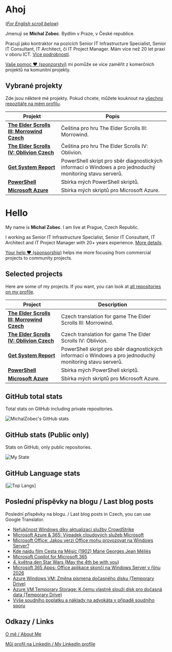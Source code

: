 # Ahoj

<a name="documenttitle"></a>

([*For English scroll below*](#english "For English scroll below"))

Jmenuji se **Michal Zobec**. Bydlím v Praze, v České republice.

Pracuji jako kontraktor na pozicích Senior IT Infrastructure Specialist, Senior IT Consultant, IT Architect, či IT Project Manager. Mám více než 20 let praxi v oboru ICT. [Více podrobností](MichalZobec-About.md).

[Vaše pomoc :heart: (sponzorství)](https://www.patreon.com/michalzobec) mi pomůže se více zaměřit z komerčních projektů na komunitní projekty.

## Vybrané projekty

Zde jsou některé mé projekty. Pokud chcete, můžete kouknout na [všechny repozitáře na mém profilu](https://github.com/michalzobec?tab=repositories).

| Projekt | Popis |
| --- | --- |
| **[The Elder Scrolls III: Morrowind Czech](https://github.com/michalzobec/TES3-Morrowind-cesky)** | Čeština pro hru The Elder Scrolls III: Morrowind. |
| **[The Elder Scrolls IV: Oblivion Czech](https://github.com/michalzobec/TES4-Oblivion-cesky)** | Čeština pro hru The Elder Scrolls IV: Oblivion. |
| **[Get System Report](https://github.com/michalzobec/Get-SystemReport)** | PowerShell skript pro sběr diagnostických informací o Windows a pro jednoduchý monitoring stavu serverů. |
| **[PowerShell](https://github.com/michalzobec/PowerShell)** | Sbírka mých PowerShell skriptů. |
| **[Microsoft Azure](https://github.com/michalzobec/microsoft-azure)** | Sbírka mých skriptů pro Microsoft Azure. |

<a name="english"></a>

# Hello

My name is **Michal Zobec**. I am live at Prague, Czech Republic.

I working as Senior IT Infrastructure Specialist, Senior IT Consultant, IT Architect and IT Project Manager with 20+ years experience. [More details](MichalZobec-About.md#english).

[Your help :heart: (sponsorship)](https://www.patreon.com/michalzobec) helps me more focusing from commercial projects to community projects.

## Selected projects

Here are some of my projects. If you want, you can look at [all repositories on my profile](https://github.com/michalzobec?tab=repositories).

| Project | Description |
| --- | --- |
| **[The Elder Scrolls III: Morrowind Czech](https://github.com/michalzobec/TES3-Morrowind-cesky)** | Czech translation for game The Elder Scrolls III: Morrowind. |
| **[The Elder Scrolls IV: Oblivion Czech](https://github.com/michalzobec/TES4-Oblivion-cesky)** | Czech translation for game The Elder Scrolls IV: Oblivion. |
| **[Get System Report](https://github.com/michalzobec/Get-SystemReport)** | PowerShell skript pro sběr diagnostických informací o Windows a pro jednoduchý monitoring stavu serverů. |
| **[PowerShell](https://github.com/michalzobec/PowerShell)** | Sbírka mých PowerShell skriptů. |
| **[Microsoft Azure](https://github.com/michalzobec/microsoft-azure)** | Sbírka mých skriptů pro Microsoft Azure. |

## GitHub total stats

Total stats on GitHub including private repositories.

![MichalZobec's GitHub stats](https://github-readme-stats.vercel.app/api?username=michalzobec&count_private=true&show_icons=true)


## GitHub stats (Public only)

Stats on GitHub, only public repositories.

![My State](https://github-readme-stats.vercel.app/api?username=michalzobec&show_icons=true)

## GitHub Language stats

[![Top Langs](https://github-readme-stats.vercel.app/api/top-langs/?username=michalzobec&langs_count=10&layout=compact)]

## Poslední příspěvky na blogu / Last blog posts

Poslední příspěvky na blogu. / Last blog posts in Czech, you can use Google Translator.

<!-- BLOG-POST-LIST:START -->
- [Nefukčnost Windows díky aktualizaci služby CrowdStrike](https://www.michalzobec.cz/nefukcnost-windows-diky-aktualizaci-sluzby-crowdstrike-9470)
- [Microsoft Azure &amp; 365: Výpadek cloudových služeb Microsoft](https://www.michalzobec.cz/microsoft-azure-365-vypadek-cloudovych-sluzeb-microsoft-9469)
- [Microsoft Office: Jakou verzi Office mohu provozovat na Windows Server?](https://www.michalzobec.cz/office-jakou-verzi-office-mohu-provozovat-na-windows-server-9138)
- [Kde najdu film Cesta na Měsíc &lpar;1902&rpar; Marie Georges Jean Méliès](https://www.michalzobec.cz/kde-najdu-film-cesta-na-mesic-1902-marie-georges-jean-melies-9456)
- [Microsoft Copilot for Microsoft 365](https://www.michalzobec.cz/microsoft-copilot-for-microsoft-365-9446)
- [4. května den Star Wars &lpar;May the 4th be with you&rpar;](https://www.michalzobec.cz/4-kvetna-den-star-wars-may-the-4th-be-with-you-9436)
- [Microsoft 365 Apps: Office aplikace skončí na Windows Server v říjnu 2026](https://www.michalzobec.cz/microsoft-365-apps-office-aplikace-skonci-na-windows-server-v-rijnu-2026-9432)
- [Azure Windows VM: Změna písmena dočasného disku &lpar;Temporary Drive&rpar;](https://www.michalzobec.cz/azure-windows-vm-zmena-pismena-docasneho-disku-temporary-drive-9420)
- [Azure VM Temporary Storage: K čemu vlastně slouží disk pro dočasná data &lpar;Temporary Drive&rpar;](https://www.michalzobec.cz/azure-vm-temporary-storage-k-cemu-vlastne-slouzi-disk-pro-docasna-data-temporary-drive-9422)
- [Výše soudního poplatku a náklady na advokáta v případě soudního sporu](https://www.michalzobec.cz/vyse-soudniho-poplatku-a-naklady-na-advokata-v-pripade-soudniho-sporu-9417)
<!-- BLOG-POST-LIST:END -->

## Odkazy / Links

[O mě / About Me](https://zob.ec/mylinktree)

[Můj profil na Linkedin / My LinkedIn profile](https://zob.ec/mylinkedin)
